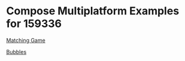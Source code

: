 # Compose Multiplatform Examples for 159336

[Matching Game](matching/index.html)

[Bubbles](bubbles/index.html)
